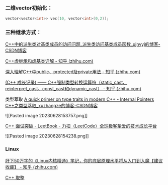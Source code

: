 ### 二维vector初始化：
```c++
vector<vector<int>> vec(10, vector<int>(0,2));
```
### 三种继承方式：
[C++中的派生类对基类成员的访问问题_派生类访问基类成员函数_ujnyyj的博客-CSDN博客](https://blog.csdn.net/ujnyyj/article/details/121705389#:~:text=%E5%BD%93%E7%B1%BB%E7%9A%84%E7%BB%A7%E6%89%BF%E6%96%B9%E5%BC%8F%E4%B8%BA,%E7%9A%84%E5%AF%B9%E8%B1%A1%E6%97%A0%E6%B3%95%E8%AE%BF%E9%97%AE%E3%80%82)

[C++虚继承和虚基类详解 - 知乎 (zhihu.com)](https://zhuanlan.zhihu.com/p/342271992)

[深入理解C++中public、protected及private用法 - 知乎 (zhihu.com)](https://zhuanlan.zhihu.com/p/70758317)

[(C++ 成长记录) —— C++强制类型转换运算符（static_cast、reinterpret_cast、const_cast和dynamic_cast） - 知乎 (zhihu.com)](https://zhuanlan.zhihu.com/p/368267441)

类型萃取
[A quick primer on type traits in modern C++ - Internal Pointers](https://www.internalpointers.com/post/quick-primer-type-traits-modern-cpp)
[C++之类型萃取_xuzhangze的博客-CSDN博客](https://blog.csdn.net/xuzhangze/article/details/78374890)

![[Pasted image 20230628153757.png]]

[C++ 面试突破 - LeetBook - 力扣（LeetCode）全球极客挚爱的技术成长平台](https://leetcode.cn/leetbook/read/cmian-shi-tu-po/vdkiwt/)

![[Pasted image 20230628154238.png]]

### Linux 
[肝下50万字的《Linux内核精通》笔记，你的底层原理水平将从入门到入魔【建议收藏】 - 知乎 (zhihu.com)](https://zhuanlan.zhihu.com/p/572266986)

[C++ 取整](https://www.cnblogs.com/ybqjymy/p/12703080.html)
